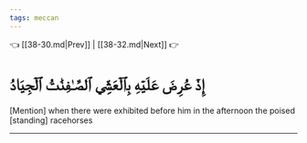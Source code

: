 ```yaml
---
tags: meccan
---
```


👈 [[38-30.md|Prev]] | [[38-32.md|Next]] 👉

# إِذۡ عُرِضَ عَلَيۡهِ بِٱلۡعَشِيِّ ٱلصَّـٰفِنَٰتُ ٱلۡجِيَادُ

[Mention] when there were exhibited before him in the afternoon the poised [standing] racehorses

---

